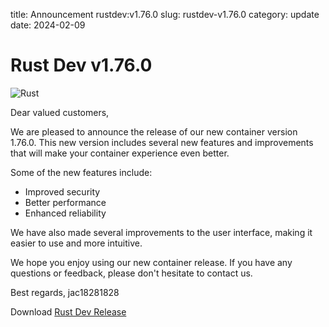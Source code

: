 title: Announcement rustdev:v1.76.0
slug: rustdev-v1.76.0
category: update
date: 2024-02-09

# Rust Dev v1.76.0

![Rust](https://www.rust-lang.org/static/images/rust-logo-blk.svg)

Dear valued customers,

We are pleased to announce the release of our new container version 1.76.0. This new version includes several new features and improvements that will make your container experience even better.

Some of the new features include:

- Improved security
- Better performance
- Enhanced reliability

We have also made several improvements to the user interface, making it easier to use and more intuitive.

We hope you enjoy using our new container release. If you have any questions or feedback, please don't hesitate to contact us.

Best regards,
jac18281828

Download [Rust Dev Release](https://github.com/jac18281828/rustdev/pkgs/container/rustdev/177154577?tag=v1.76.0)


